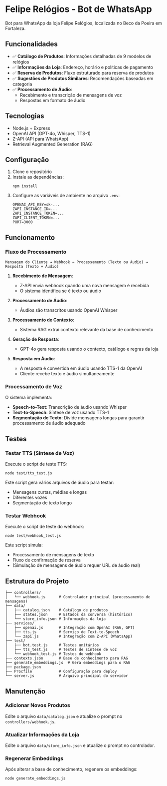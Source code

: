 # Felipe Relógios - Bot de WhatsApp

Bot para WhatsApp da loja Felipe Relógios, localizada no Beco da Poeira em Fortaleza.

## Funcionalidades

- ✅ **Catálogo de Produtos**: Informações detalhadas de 9 modelos de relógios
- ✅ **Informações da Loja**: Endereço, horário e políticas de pagamento
- ✅ **Reserva de Produtos**: Fluxo estruturado para reserva de produtos
- ✅ **Sugestões de Produtos Similares**: Recomendações baseadas em categoria
- ✅ **Processamento de Áudio**: 
  - Recebimento e transcrição de mensagens de voz 
  - Respostas em formato de áudio

## Tecnologias

- Node.js + Express
- OpenAI API (GPT-4o, Whisper, TTS-1)
- Z-API (API para WhatsApp)
- Retrieval Augmented Generation (RAG)

## Configuração

1. Clone o repositório
2. Instale as dependências:
   ```
   npm install
   ```
3. Configure as variáveis de ambiente no arquivo `.env`:
   ```
   OPENAI_API_KEY=sk-...
   ZAPI_INSTANCE_ID=...
   ZAPI_INSTANCE_TOKEN=...
   ZAPI_CLIENT_TOKEN=...
   PORT=3000
   ```

## Funcionamento

### Fluxo de Processamento

```
Mensagem do Cliente → Webhook → Processamento (Texto ou Áudio) → Resposta (Texto + Áudio)
```

1. **Recebimento de Mensagem**:
   - Z-API envia webhook quando uma nova mensagem é recebida
   - O sistema identifica se é texto ou áudio

2. **Processamento de Áudio**:
   - Áudios são transcritos usando OpenAI Whisper

3. **Processamento de Contexto**:
   - Sistema RAG extrai contexto relevante da base de conhecimento

4. **Geração de Resposta**:
   - GPT-4o gera resposta usando o contexto, catálogo e regras da loja

5. **Resposta em Áudio**:
   - A resposta é convertida em áudio usando TTS-1 da OpenAI
   - Cliente recebe texto e áudio simultaneamente

### Processamento de Voz

O sistema implementa:

- **Speech-to-Text**: Transcrição de áudio usando Whisper
- **Text-to-Speech**: Síntese de voz usando TTS-1
- **Segmentação de Texto**: Divide mensagens longas para garantir processamento de áudio adequado

## Testes

### Testar TTS (Síntese de Voz)

Execute o script de teste TTS:
```
node test/tts_test.js
```

Este script gera vários arquivos de áudio para testar:
- Mensagens curtas, médias e longas
- Diferentes vozes
- Segmentação de texto longo

### Testar Webhook

Execute o script de teste do webhook:
```
node test/webhook_test.js
```

Este script simula:
- Processamento de mensagens de texto
- Fluxo de confirmação de reserva
- (Simulação de mensagens de áudio requer URL de áudio real)

## Estrutura do Projeto

```
├── controllers/
│   └── webhook.js      # Controlador principal (processamento de mensagens)
├── data/
│   ├── catalog.json    # Catálogo de produtos
│   ├── states.json     # Estados da conversa (histórico)
│   └── store_info.json # Informações da loja
├── services/
│   ├── openai.js       # Integração com OpenAI (RAG, GPT)
│   ├── tts.js          # Serviço de Text-to-Speech
│   └── zapi.js         # Integração com Z-API (WhatsApp)
├── test/
│   ├── bot.test.js     # Testes unitários
│   ├── tts_test.js     # Testes de síntese de voz
│   └── webhook_test.js # Testes do webhook
├── contexts.json       # Base de conhecimento para RAG
├── generate_embeddings.js  # Gera embeddings para o RAG
├── package.json
├── Procfile            # Configuração para deploy
└── server.js           # Arquivo principal do servidor
```

## Manutenção

### Adicionar Novos Produtos

Edite o arquivo `data/catalog.json` e atualize o prompt no `controllers/webhook.js`.

### Atualizar Informações da Loja

Edite o arquivo `data/store_info.json` e atualize o prompt no controlador.

### Regenerar Embeddings

Após alterar a base de conhecimento, regenere os embeddings:
```
node generate_embeddings.js
```
